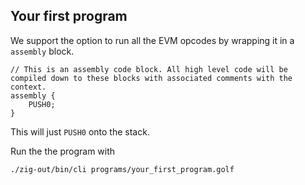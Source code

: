 
## Your first program
We support the option to run all the EVM opcodes by wrapping it in a `assembly` block.

```
// This is an assembly code block. All high level code will be compiled down to these blocks with associated comments with the context.
assembly {
    PUSH0;
}
```

This will just `PUSH0` onto the stack.

Run the the program with
```bash
./zig-out/bin/cli programs/your_first_program.golf
```

